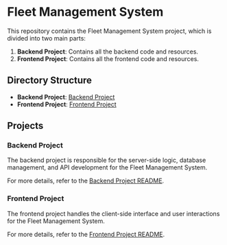# Fleet Management System

This repository contains the Fleet Management System project, which is divided into two main parts:

1. **Backend Project**: Contains all the backend code and resources.
2. **Frontend Project**: Contains all the frontend code and resources.

## Directory Structure

- **Backend Project**: [Backend Project](https://github.com/AnjaliSangare/CDAC_Academic_Project-Fleet_Management-/tree/Frontend_Project/Backend%2520Project)
- **Frontend Project**: [Frontend Project](Frontend%20Project/)

## Projects

### Backend Project

The backend project is responsible for the server-side logic, database management, and API development for the Fleet Management System.

For more details, refer to the [Backend Project README](Backend%20Project/README.md).

### Frontend Project

The frontend project handles the client-side interface and user interactions for the Fleet Management System.

For more details, refer to the [Frontend Project README](Frontend%20Project/README.md).

